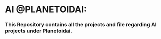 # AI @PLANETOIDAI:
### This Repository contains all the projects and file regarding AI projects under Planetoidai.
